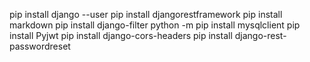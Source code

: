 
pip install django --user
pip install djangorestframework
pip install markdown
pip install django-filter
python -m pip install mysqlclient
pip install Pyjwt
pip install django-cors-headers
pip install django-rest-passwordreset
